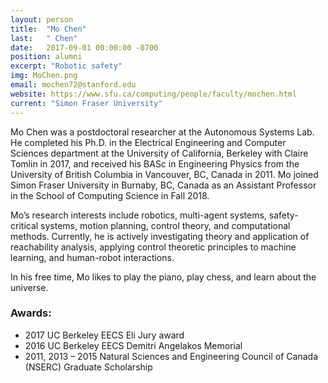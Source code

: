 ```yaml
---
layout: person
title:  "Mo Chen"
last:   " Chen"
date:   2017-09-01 00:00:00 -0700
position: alumni
excerpt: "Robotic safety"
img: MoChen.png
email: mochen72@stanford.edu
website: https://www.sfu.ca/computing/people/faculty/mochen.html
current: "Simon Fraser University"
---
```


Mo Chen was a postdoctoral researcher at the Autonomous Systems Lab. He completed his Ph.D. in the Electrical Engineering and Computer Sciences department at the University of California, Berkeley with Claire Tomlin in 2017, and received his BASc in Engineering Physics from the University of British Columbia in Vancouver, BC, Canada in 2011. Mo joined Simon Fraser University in Burnaby, BC, Canada as an Assistant Professor in the School of Computing Science in Fall 2018.

Mo’s research interests include robotics, multi-agent systems, safety-critical systems, motion planning, control theory, and computational methods. Currently, he is actively investigating theory and application of reachability analysis, applying control theoretic principles to machine learning, and human-robot interactions.

In his free time, Mo likes to play the piano, play chess, and learn about the universe.

### Awards:
- 2017 UC Berkeley EECS Eli Jury award
- 2016 UC Berkeley EECS Demitri Angelakos Memorial
- 2011, 2013 – 2015 Natural Sciences and Engineering Council of Canada (NSERC) Graduate Scholarship
